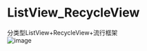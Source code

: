# ListView_RecycleView
分类型ListView+RecycleView+流行框架  
![image](https://github.com/xinpengfei520/ListView_RecycleView/blob/master/Screenshot/demo.gif)
